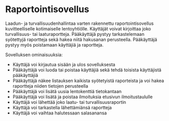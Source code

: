 # Raportointisovellus


Laadun- ja turvallisuudenhallintaa varten rakennettu raportointisovellus kuvitteelliselle kotimaiselle lentoyhtiölle. Käyttäjät voivat kirjoittaa joko turvallisuus- tai laaturaportteja. Pääkäyttäjä pystyy tarkastelemaan syötettyjä raportteja sekä hakea niitä hakusanan perusteella. Pääkäyttäjä pystyy myös poistamaan käyttäjiä ja raportteja.

Sovelluksen ominaisuuksia: 
  - Käyttäjä voi kirjautua sisään ja ulos sovelluksesta
  - Pääkäyttäjä voi luoda tai poistaa käyttäjiä sekä tehdä toisista käyttäjistä pääkäyttäjiä
  - Pääkäyttäjä näkee listauksen kaikista syötetyistä raporteista ja voi hakea raportteja niiden tietojen perusteella
  - Pääkäyttäjä voi lisätä uusia lentokenttiä tietokantaan
  - Pääkäyttäjä voi lisätä ja poistaa ilmoituksia etusivun ilmoitustaululle
  - Käyttäjä voi lähettää joko laatu- tai turvallisuusraportin
  - Käyttäjä voi tarkastella lähettämiänsä raportteja
  - Käyttäjä voi vaihtaa halutessaan salasanansa
  

  
